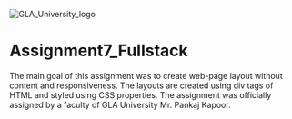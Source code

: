 ![GLA_University_logo](https://user-images.githubusercontent.com/59922056/129214657-f04896bd-d073-4026-990f-e8f04b016bcb.png)

# Assignment7_Fullstack

The main goal of this assignment was to create web-page layout without content and responsiveness. The layouts are created using div tags of HTML and styled using CSS properties. The assignment was officially assigned by a faculty of GLA University Mr. Pankaj Kapoor. 

